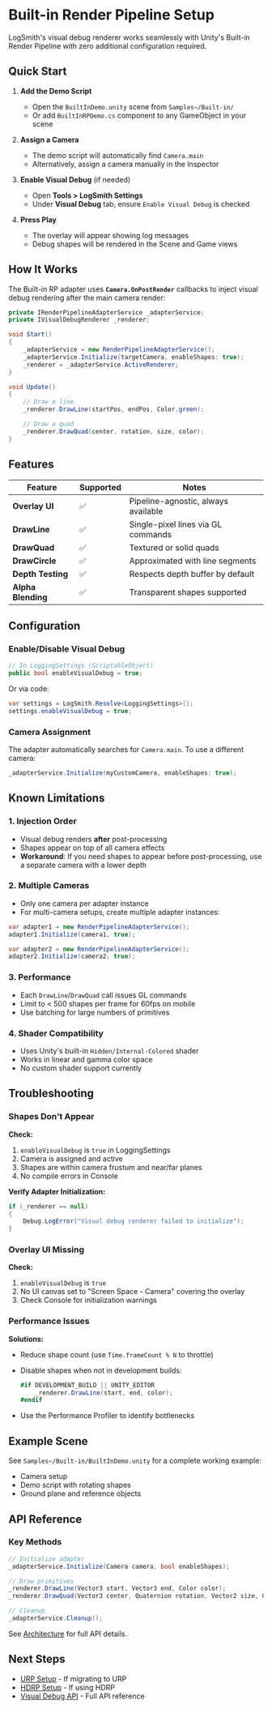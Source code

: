 # Built-in Render Pipeline Setup

LogSmith's visual debug renderer works seamlessly with Unity's Built-in Render Pipeline with zero additional configuration required.

## Quick Start

1. **Add the Demo Script**
   - Open the `BuiltInDemo.unity` scene from `Samples~/Built-in/`
   - Or add `BuiltInRPDemo.cs` component to any GameObject in your scene

2. **Assign a Camera**
   - The demo script will automatically find `Camera.main`
   - Alternatively, assign a camera manually in the Inspector

3. **Enable Visual Debug** (if needed)
   - Open **Tools > LogSmith Settings**
   - Under **Visual Debug** tab, ensure `Enable Visual Debug` is checked

4. **Press Play**
   - The overlay will appear showing log messages
   - Debug shapes will be rendered in the Scene and Game views

## How It Works

The Built-in RP adapter uses **`Camera.OnPostRender`** callbacks to inject visual debug rendering after the main camera render:

```csharp
private IRenderPipelineAdapterService _adapterService;
private IVisualDebugRenderer _renderer;

void Start()
{
    _adapterService = new RenderPipelineAdapterService();
    _adapterService.Initialize(targetCamera, enableShapes: true);
    _renderer = _adapterService.ActiveRenderer;
}

void Update()
{
    // Draw a line
    _renderer.DrawLine(startPos, endPos, Color.green);

    // Draw a quad
    _renderer.DrawQuad(center, rotation, size, color);
}
```

## Features

| Feature | Supported | Notes |
|---------|-----------|-------|
| **Overlay UI** | ✅ | Pipeline-agnostic, always available |
| **DrawLine** | ✅ | Single-pixel lines via GL commands |
| **DrawQuad** | ✅ | Textured or solid quads |
| **DrawCircle** | ✅ | Approximated with line segments |
| **Depth Testing** | ✅ | Respects depth buffer by default |
| **Alpha Blending** | ✅ | Transparent shapes supported |

## Configuration

### Enable/Disable Visual Debug

```csharp
// In LoggingSettings (ScriptableObject)
public bool enableVisualDebug = true;
```

Or via code:

```csharp
var settings = LogSmith.Resolve<LoggingSettings>();
settings.enableVisualDebug = true;
```

### Camera Assignment

The adapter automatically searches for `Camera.main`. To use a different camera:

```csharp
_adapterService.Initialize(myCustomCamera, enableShapes: true);
```

## Known Limitations

### 1. **Injection Order**
   - Visual debug renders **after** post-processing
   - Shapes appear on top of all camera effects
   - **Workaround**: If you need shapes to appear before post-processing, use a separate camera with a lower depth

### 2. **Multiple Cameras**
   - Only one camera per adapter instance
   - For multi-camera setups, create multiple adapter instances:

   ```csharp
   var adapter1 = new RenderPipelineAdapterService();
   adapter1.Initialize(camera1, true);

   var adapter2 = new RenderPipelineAdapterService();
   adapter2.Initialize(camera2, true);
   ```

### 3. **Performance**
   - Each `DrawLine`/`DrawQuad` call issues GL commands
   - Limit to < 500 shapes per frame for 60fps on mobile
   - Use batching for large numbers of primitives

### 4. **Shader Compatibility**
   - Uses Unity's built-in `Hidden/Internal-Colored` shader
   - Works in linear and gamma color space
   - No custom shader support currently

## Troubleshooting

### Shapes Don't Appear

**Check:**
1. `enableVisualDebug` is `true` in LoggingSettings
2. Camera is assigned and active
3. Shapes are within camera frustum and near/far planes
4. No compile errors in Console

**Verify Adapter Initialization:**
```csharp
if (_renderer == null)
{
    Debug.LogError("Visual debug renderer failed to initialize");
}
```

### Overlay UI Missing

**Check:**
1. `enableVisualDebug` is `true`
2. No UI canvas set to "Screen Space - Camera" covering the overlay
3. Check Console for initialization warnings

### Performance Issues

**Solutions:**
- Reduce shape count (use `Time.frameCount % N` to throttle)
- Disable shapes when not in development builds:

  ```csharp
  #if DEVELOPMENT_BUILD || UNITY_EDITOR
      _renderer.DrawLine(start, end, color);
  #endif
  ```

- Use the Performance Profiler to identify bottlenecks

## Example Scene

See `Samples~/Built-in/BuiltInDemo.unity` for a complete working example:
- Camera setup
- Demo script with rotating shapes
- Ground plane and reference objects

## API Reference

### Key Methods

```csharp
// Initialize adapter
_adapterService.Initialize(Camera camera, bool enableShapes);

// Draw primitives
_renderer.DrawLine(Vector3 start, Vector3 end, Color color);
_renderer.DrawQuad(Vector3 center, Quaternion rotation, Vector2 size, Color color);

// Cleanup
_adapterService.Cleanup();
```

See [Architecture](Architecture.md) for full API details.

## Next Steps

- [URP Setup](RenderPipeline-URP.md) - If migrating to URP
- [HDRP Setup](RenderPipeline-HDRP.md) - If using HDRP
- [Visual Debug API](Architecture.md#visual-debug-rendering) - Full API reference
